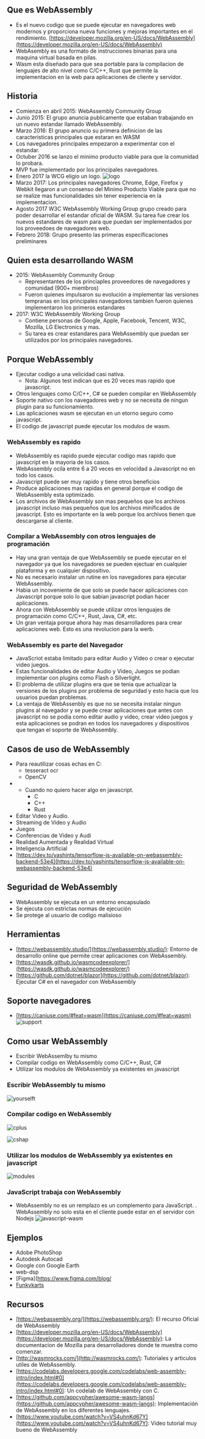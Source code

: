 ## Que es WebAssembly
- Es el nuevo codigo que se puede ejecutar en navegadores web modernos y proporciona nueva funciones y mejoras importantes en el rendimiento. 
[https://developer.mozilla.org/en-US/docs/WebAssembly](https://developer.mozilla.org/en-US/docs/WebAssembly)
- WebAsembly es una formato de instrucciones binarias para una maquina virtual basada en pilas.
- Wasm esta diseñado para que sea portable para la compilacion de lenguajes de alto nivel como C/C++, Rust que permite la implementacion en la web  para aplicaciones de cliente y servidor.

## Historia
- Comienza en abril 2015: WebAssembly Community Group
- Junio 2015: El grupo anuncia publicamente que estaban trabajando en un nuevo estandar llamado WebAssembly.
- Marzo 2016: El grupo anuncio su primera definicion de las caracteristicas principales que estaran en WASM
- Los navegadores principales empezaron a experimentar con el estandar.
- Octuber 2016 se lanzo el minimo producto viable para que la comunidad lo probara.
- MVP fue implementado por los principales navegadores.
- Enero 2017 la WCG eligio un logo.
![logo](images/image3.jpeg)
- Marzo 2017: Los principales navegadores Chrome, Edge, Firefox y Webkit llegaron a un consenso del Minimo Producto Viable para que no se realize mas funcionalidades sin tener experiencia en la implementacion.
- Agosto 2017 W3C WebAssembly Working Group grupo creado para poder desarrollar el estandar oficial de WASM. Su tarea fue crear los nuevos estandares de wasm para que puedan ser implementados por los proveedoes de navegadores web.
- Febrero 2018: Grupo presento las primeras especificaciones preliminares

## Quien esta desarrollando WASM
- 2015: WebAssembly Community Group
    - Representantes de los princiaples proveedores de navegadores y comunidad (900+ miembros) 
    - Fueron quienes impulsaron su evolución a implementar las versiones tempranas en los principales navegadores tambien fueron quienes implementaron los primeros estandares
- 2017: W3C WebAssembly Working Group
    - Contiene personas de Google, Apple, Facebook, Tencent, W3C, Mozilla, LG Electronics y mas.
    - Su tarea es crear estandares para WebAssembly que puedan ser utilizados por los principales navegadores.

## Porque WebAssembly
- Ejecutar codigo a una velicidad casi nativa.
    - Nota: Algunos test indican que es 20 veces mas rapido que javascript.
- Otros lenguajes como C/C++, C# se pueden compilar en WebAssembly
- Soporte nativo con los navegadores web y no se necesita de ningun plugin para su funcionamiento.
- Las aplicaciones wasm se ejecutan en un etorno seguro como javascript.
- El codigo de javascript puede ejecutar los modulos de wasm.

### WebAssembly es rapido
- WebAssembly es rapido puede ejecutar codigo mas rapido que javascript en la mayoria de los casos.
- WebAssembly ocila entre 6 a 20 veces en velocidad a Javascript no en todo los casos.
- Javascript puede ser muy rapido y tiene otros beneficios 
- Produce aplicaciones mas rapidas en general ṕorque el codigo de WebAssembly esta optimizado.
- Los archivos de WebAssembly son mas pequeños que los archivos javascript incluso mas pequeños que los archivos minificados de javascript. Esto es importante en la web porque los archivos tienen que descargarse al cliente.

### Compilar a WebAssembly con otros lenguajes de programación
- Hay una gran ventaja de que WebAssembly se puede ejecutar en el navegador ya que los navegadores se pueden ejectuar en cualquier plataforma y en cualquier dispositivo.
- No es necesario instalar un rutine en los navegadores para ejecutar WebAssembly.
- Habia un incoveniente de que solo se puede hacer aplicaciones con Javascript porque solo lo que sabian javascript podian hacer aplicaciones.
- Ahora con WebAssembly se puede utilizar otros lenguajes de programación como C/C++, Rust, Java, C#, etc.
- Un gran ventaja porque ahora hay mas desarrolladores para crear aplicaciones web. Esto es una revolucion para la werb.

### WebAssembly es parte del Navegador
- JavaScriot estaba limitado para editar Audio y Video o crear o ejecutar video juegos.
- Estas funcionalidades de editar Audio y Video, Juegos se podian implementar con plugins como Flash o Silverlight.
- El problema de utilizar plugins era que se tenia que actualizar la versiones de los plugins por problema de seguridad y esto hacia que los usuarios puedan problemas.
- La ventaja de WebAssenbly es que no se necesita instalar ningun plugins al navegador y se puede crear aplicaciones que antes con javascript no se podia como editar audio y video, crear video juegos y esta aplicaciones se podran en todos los navegadores y dispositivos que tengan el soporte de WebAssembly.

## Casos de uso de WebAssembly
- Para reautilizar cosas echas en C:
    - tesseract ocr
    - OpenCV
- - Cuando no quiero hacer algo en javascript.
    - C
    - C++
    - Rust
- Editar Video y Audio.
- Streaming de Video y Audio
- Juegos
- Conferencias de Video y Audi
- Realidad Aumentada y Realidad Virtual
- Inteligencia Artificial 
- [https://dev.to/yashints/tensorflow-js-available-on-webassembly-backend-53e4](https://dev.to/yashints/tensorflow-js-available-on-webassembly-backend-53e4)

## Seguridad de WebAssembly
- WebAssembly se ejecuta en un entorno encapsulado
- Se ejecuta con estrictas normas de ejecución
- Se protege al usuario de codigo malisioso

## Herramientas
- [https://webassembly.studio/](https://webassembly.studio/): Entorno de desarrollo online que permite crear aplicaciones con WebAssembly.
- [https://wasdk.github.io/wasmcodeexplorer/](https://wasdk.github.io/wasmcodeexplorer/)
- [https://github.com/dotnet/blazor](https://github.com/dotnet/blazor): Ejecutar C# en el navegador con WebAssembly

## Soporte navegadores
- [https://caniuse.com/#feat=wasm](https://caniuse.com/#feat=wasm)
![support](images/image2.png)

## Como usar WebAssembly
- Escribir WebAssemlby tu mismo
- Compilar codigo en WebAssembly como C/C++, Rust, C# 
- Utilizar los modulos de WebAssembly ya existentes en javascript

### Escribir WebAssembly tu mismo
![yourselft](images/image4.png)

### Compilar codigo en WebAssembly
![cplus](images/image5.png)

![cshap](images/image6.png)

### Utilizar los modulos de WebAssembly ya existentes en javascript 
![modules](images/image7.png)

### JavaScript trabaja con WebAssembly
- WebAssembly no es un remplazo es un complemento para JavaScript.
. WebAssembly no solo esta en el cliente puede estar en el servidor con Nodejs
![javascript-wasm](images/image8.png)

## Ejemplos
- Adobe PhotoShop
- Autodesk Autocad
- Google con Google Earth
- web-dsp
- [Figma](https://www.figma.com/blog/
- [Funkykarts](https://www.funkykarts.rocks/demo.html)

## Recursos
- [https://webassembly.org/](https://webassembly.org/): El recurso Oficial de WebAssembly
- [https://developer.mozilla.org/en-US/docs/WebAssembly](https://developer.mozilla.org/en-US/docs/WebAssembly): La documentacion de Mozilla para desarrolladores donde te muestra como comenzar.
- [http://wasmrocks.com/](http://wasmrocks.com/): Tutoriales y articulos utiles de WebAssembly.
- [https://codelabs.developers.google.com/codelabs/web-assembly-intro/index.html#0](https://codelabs.developers.google.com/codelabs/web-assembly-intro/index.html#0): Un codelab de WebAssembly con C.
- [https://github.com/appcypher/awesome-wasm-langs](https://github.com/appcypher/awesome-wasm-langs): Implementación de WebAssembly en los diferentes lenguajes.
- [https://www.youtube.com/watch?v=VS4uhnKd67Y](https://www.youtube.com/watch?v=VS4uhnKd67Y): Video tutorial muy bueno de WebAssembly